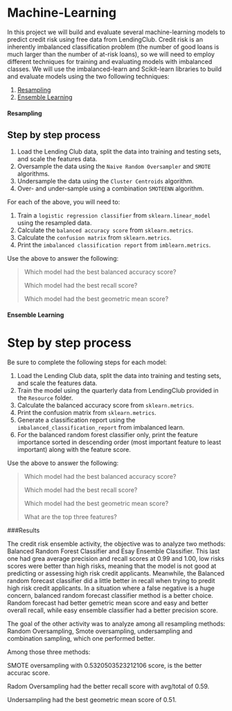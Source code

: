 # Machine-Learning

In this project we will build and evaluate several machine-learning models to predict credit risk using free data from LendingClub. Credit risk is an inherently imbalanced classification problem (the number of good loans is much larger than the number of at-risk loans), so we will need to employ different techniques for training and evaluating models with imbalanced classes. We will use the imbalanced-learn and Scikit-learn libraries to build and evaluate models using the two following techniques:

1. [Resampling](#Resampling)
2. [Ensemble Learning](#Ensemble-Learning)

#### Resampling

## Step by step process

1. Load the Lending Club data, split the data into training and testing sets, and scale the features data.
2. Oversample the data using the `Naive Random Oversampler` and `SMOTE` algorithms.
3. Undersample the data using the `Cluster Centroids` algorithm.
4. Over- and under-sample using a combination `SMOTEENN` algorithm.

For each of the above, you will need to:

1. Train a `logistic regression classifier` from `sklearn.linear_model` using the resampled data.
2. Calculate the `balanced accuracy score` from `sklearn.metrics`.
3. Calculate the `confusion matrix` from `sklearn.metrics`.
4. Print the `imbalanced classification report` from `imblearn.metrics`.

Use the above to answer the following:

> Which model had the best balanced accuracy score?
>
> Which model had the best recall score?
>
> Which model had the best geometric mean score?

#### Ensemble Learning

# Step by step process

Be sure to complete the following steps for each model:

1. Load the Lending Club data, split the data into training and testing sets, and scale the features data.
2. Train the model using the quarterly data from LendingClub provided in the `Resource` folder.
3. Calculate the balanced accuracy score from `sklearn.metrics`.
4. Print the confusion matrix from `sklearn.metrics`.
5. Generate a classification report using the `imbalanced_classification_report` from imbalanced learn.
6. For the balanced random forest classifier only, print the feature importance sorted in descending order (most important feature to least important) along with the feature score.

Use the above to answer the following:

> Which model had the best balanced accuracy score?
>
> Which model had the best recall score?
>
> Which model had the best geometric mean score?
>
> What are the top three features?

###Results

The credit risk ensemble activity, the objective was to analyze two methods: Balanced Random Forest Classifier and Esay Ensemble Classifier. This last one had grea average precision and recall scores at 0.99 and 1.00, low risks scores were better than high risks, meaning that the model is not good at predicting or assessing high risk credit applicants. Meanwhile, the Balanced random forecast classifier did a little better in recall when trying to predit high risk credit applicants. In a situation where a false negative is a huge concern, balanced random forecast classifier method is a better choice. Random forecast had better gemetric mean score and easy and better overall recall, while easy ensemble classifier had a better precision score.

The goal of the other activity was to analyze among all resampling methods: Random Oversampling, Smote oversampling, undersampling and combination sampling, which one performed better.

Among those three methods:

SMOTE oversampling with 0.5320503523212106 score, is the better accurac score.

Radom Oversampling had the better recall score with avg/total of 0.59.

Undersampling had the best geometric mean score of 0.51.
